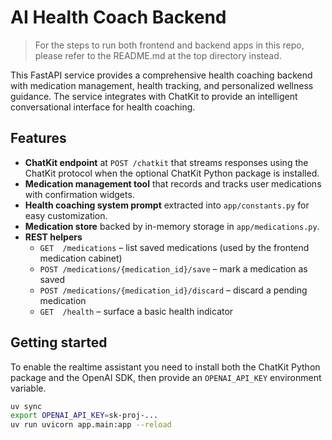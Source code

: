 # AI Health Coach Backend

> For the steps to run both frontend and backend apps in this repo, please refer to the README.md at the top directory instead.

This FastAPI service provides a comprehensive health coaching backend with medication management, health tracking, and personalized wellness guidance. The service integrates with ChatKit to provide an intelligent conversational interface for health coaching.

## Features

- **ChatKit endpoint** at `POST /chatkit` that streams responses using the ChatKit protocol when the optional ChatKit Python package is installed.
- **Medication management tool** that records and tracks user medications with confirmation widgets.
- **Health coaching system prompt** extracted into `app/constants.py` for easy customization.
- **Medication store** backed by in-memory storage in `app/medications.py`.
- **REST helpers**
  - `GET  /medications` – list saved medications (used by the frontend medication cabinet)
  - `POST /medications/{medication_id}/save` – mark a medication as saved
  - `POST /medications/{medication_id}/discard` – discard a pending medication
  - `GET  /health` – surface a basic health indicator

## Getting started

To enable the realtime assistant you need to install both the ChatKit Python package and the OpenAI SDK, then provide an `OPENAI_API_KEY` environment variable.

```bash
uv sync
export OPENAI_API_KEY=sk-proj-...
uv run uvicorn app.main:app --reload
```
